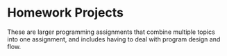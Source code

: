 # Homework Projects

These are larger programming assignments that combine multiple
topics into one assignment, and includes having to deal with
program design and flow.
